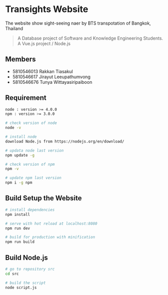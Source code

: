 # Transights Website

The website show sight-seeing naer by BTS transpotation of Bangkok, Thailand 

> A Database project of Software and Knowledge Engineering Students.
> A Vue.js project / Node.js

## Members

 - 5810546013 Rakkan Tiasakul
 - 5810546617 Jirayut Leeupathumvong
 - 5810546676 Tunya Wittayasiripaiboon

## Requirement
``` bash
node : version >= 4.0.0
npm : version >= 3.0.0

# check version of node
node -v

# install node
download Node.js from https://nodejs.org/en/download/

# updata node last version
npm update -g

# check version of npm
npm -v

# update npm last version
npm i -g npm

```

## Build Setup the Website

``` bash
# install dependencies
npm install

# serve with hot reload at localhost:8080
npm run dev

# build for production with minification
npm run build

```

## Build Node.js

``` bash
# go to repository src
cd src

# build the script
node script.js

```